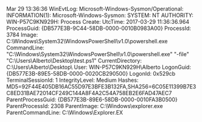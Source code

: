Mar 29 13:36:36 WinEvtLog: Microsoft-Windows-Sysmon/Operational: INFORMATION(1): Microsoft-Windows-Sysmon: SYSTEM: NT AUTHORITY: WIN-P57C9KN929H: Process Create:  UtcTime: 2017-03-29 11:36:36.964  ProcessGuid: {DB577E3B-9C44-58DB-0000-0010B0983A00}  ProcessId: 3784  Image: C:\Windows\System32\WindowsPowerShell\v1.0\powershell.exe  CommandLine: "C:\Windows\System32\WindowsPowerShell\v1.0\powershell.exe" "-file" "C:\Users\Alberto\Desktop\test.ps1"  CurrentDirectory: C:\Users\Alberto\Desktop\  User: WIN-P57C9KN929H\Alberto  LogonGuid: {DB577E3B-89E5-58DB-0000-0020CB290500}  LogonId: 0x529cb  TerminalSessionId: 1  IntegrityLevel: Medium  Hashes: MD5=92F44E405DB16AC55D97E3BFE3B132FA,SHA256=6C05E11399B7E3C8ED31BAE72014CF249C144A8F4A2C54A758EB2E6FAD47AEC7  ParentProcessGuid: {DB577E3B-89E6-58DB-0000-0010FA3B0500}  ParentProcessId: 2308  ParentImage: C:\Windows\explorer.exe  ParentCommandLine: C:\Windows\Explorer.EX